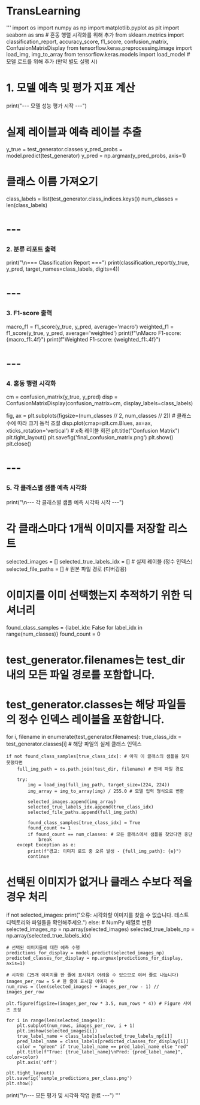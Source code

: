 # TransLearning
'''
import os
import numpy as np
import matplotlib.pyplot as plt
import seaborn as sns # 혼동 행렬 시각화를 위해 추가
from sklearn.metrics import classification_report, accuracy_score, f1_score, confusion_matrix, ConfusionMatrixDisplay
from tensorflow.keras.preprocessing.image import load_img, img_to_array
from tensorflow.keras.models import load_model # 모델 로드를 위해 추가 (만약 별도 실행 시)

# 1. 모델 예측 및 평가 지표 계산
print("--- 모델 성능 평가 시작 ---")

# 실제 레이블과 예측 레이블 추출
y_true = test_generator.classes
y_pred_probs = model.predict(test_generator)
y_pred = np.argmax(y_pred_probs, axis=1)

# 클래스 이름 가져오기
class_labels = list(test_generator.class_indices.keys())
num_classes = len(class_labels)

# ---
### 2. 분류 리포트 출력
print("\n=== Classification Report ===")
print(classification_report(y_true, y_pred, target_names=class_labels, digits=4))

# ---
### 3. F1-score 출력
macro_f1 = f1_score(y_true, y_pred, average='macro')
weighted_f1 = f1_score(y_true, y_pred, average='weighted')
print(f"\nMacro F1-score: {macro_f1:.4f}")
print(f"Weighted F1-score: {weighted_f1:.4f}")

# ---
### 4. 혼동 행렬 시각화
cm = confusion_matrix(y_true, y_pred)
disp = ConfusionMatrixDisplay(confusion_matrix=cm, display_labels=class_labels)

fig, ax = plt.subplots(figsize=(num_classes // 2, num_classes // 2)) # 클래스 수에 따라 크기 동적 조절
disp.plot(cmap=plt.cm.Blues, ax=ax, xticks_rotation='vertical') # x축 레이블 회전
plt.title("Confusion Matrix")
plt.tight_layout()
plt.savefig('final_confusion_matrix.png')
plt.show()
plt.close()

# ---
### 5. 각 클래스별 샘플 예측 시각화
print("\n--- 각 클래스별 샘플 예측 시각화 시작 ---")

# 각 클래스마다 1개씩 이미지를 저장할 리스트
selected_images = []
selected_true_labels_idx = [] # 실제 레이블 (정수 인덱스)
selected_file_paths = [] # 원본 파일 경로 (디버깅용)

# 이미지를 이미 선택했는지 추적하기 위한 딕셔너리
found_class_samples = {label_idx: False for label_idx in range(num_classes)}
found_count = 0

# test_generator.filenames는 test_dir 내의 모든 파일 경로를 포함합니다.
# test_generator.classes는 해당 파일들의 정수 인덱스 레이블을 포함합니다.
for i, filename in enumerate(test_generator.filenames):
    true_class_idx = test_generator.classes[i] # 해당 파일의 실제 클래스 인덱스

    if not found_class_samples[true_class_idx]: # 아직 이 클래스의 샘플을 찾지 못했다면
        full_img_path = os.path.join(test_dir, filename) # 전체 파일 경로

        try:
            img = load_img(full_img_path, target_size=(224, 224))
            img_array = img_to_array(img) / 255.0 # 모델 입력 형식으로 변환

            selected_images.append(img_array)
            selected_true_labels_idx.append(true_class_idx)
            selected_file_paths.append(full_img_path)

            found_class_samples[true_class_idx] = True
            found_count += 1
            if found_count == num_classes: # 모든 클래스에서 샘플을 찾았다면 중단
                break
        except Exception as e:
            print(f"경고: 이미지 로드 중 오류 발생 - {full_img_path}: {e}")
            continue

# 선택된 이미지가 없거나 클래스 수보다 적을 경우 처리
if not selected_images:
    print("오류: 시각화할 이미지를 찾을 수 없습니다. 테스트 디렉토리와 파일들을 확인해주세요.")
else:
    # NumPy 배열로 변환
    selected_images_np = np.array(selected_images)
    selected_true_labels_np = np.array(selected_true_labels_idx)

    # 선택된 이미지들에 대한 예측 수행
    predictions_for_display = model.predict(selected_images_np)
    predicted_classes_for_display = np.argmax(predictions_for_display, axis=1)

    # 시각화 (25개 이미지를 한 줄에 표시하기 어려울 수 있으므로 여러 줄로 나눕니다)
    images_per_row = 5 # 한 줄에 표시할 이미지 수
    num_rows = (len(selected_images) + images_per_row - 1) // images_per_row

    plt.figure(figsize=(images_per_row * 3.5, num_rows * 4)) # Figure 사이즈 조정

    for i in range(len(selected_images)):
        plt.subplot(num_rows, images_per_row, i + 1)
        plt.imshow(selected_images[i])
        true_label_name = class_labels[selected_true_labels_np[i]]
        pred_label_name = class_labels[predicted_classes_for_display[i]]
        color = "green" if true_label_name == pred_label_name else "red"
        plt.title(f"True: {true_label_name}\nPred: {pred_label_name}", color=color)
        plt.axis('off')

    plt.tight_layout()
    plt.savefig('sample_predictions_per_class.png')
    plt.show()

print("\n--- 모든 평가 및 시각화 작업 완료 ---")
'''
